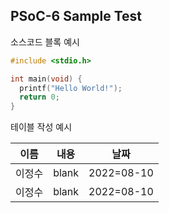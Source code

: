 ## PSoC-6 Sample Test

소스코드 블록 예시

```c
#include <stdio.h>

int main(void) {
  printf("Hello World!");
  return 0;
}
```

테이블 작성 예시

이름|내용|날짜
---|---|---|
이정수|blank|2022=08-10|
이정수|blank|2022=08-10|